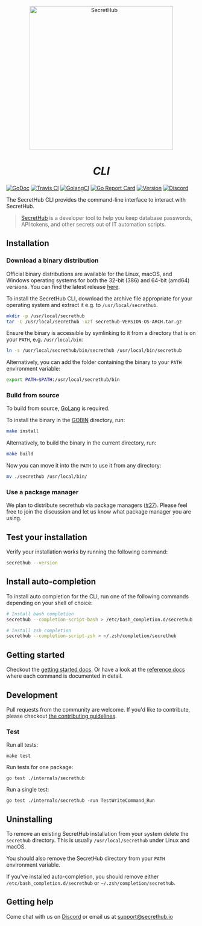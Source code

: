 <p align="center">
  <img src="https://secrethub.io/img/secrethub-logo.svg" alt="SecretHub" width="380px"/>
</p>
<h1 align="center">
  <i>CLI</i>
</h1>

[![GoDoc](http://img.shields.io/badge/godoc-reference-blue.svg)][godoc]
[![Travis CI](https://travis-ci.org/secrethub/secrethub-cli.svg?branch=master)][travis-ci]
[![GolangCI](https://golangci.com/badges/github.com/secrethub/secrethub-cli.svg)][golang-ci]
[![Go Report Card](https://goreportcard.com/badge/github.com/secrethub/secrethub-cli)][goreportcard]
[![Version]( https://img.shields.io/github/release/secrethub/secrethub-cli.svg)][latest-version]
[![Discord](https://img.shields.io/badge/discord-SecretHub-7289da.svg?logo=discord)][discord]

The SecretHub CLI provides the command-line interface to interact with SecretHub.

> [SecretHub][secrethub] is a developer tool to help you keep database passwords, API tokens, and other secrets out of IT automation scripts.

## Installation

### Download a binary distribution

Official binary distributions are available for the Linux, macOS, and Windows operating systems for both the 32-bit (386) and 64-bit (amd64) versions.
You can find the latest release [here][releases].

To install the SecretHub CLI, download the archive file appropriate for your operating system and extract it e.g. to `/usr/local/secrethub`.

```sh
mkdir -p /usr/local/secrethub
tar -C /usr/local/secrethub -xzf secrethub-VERSION-OS-ARCH.tar.gz
```

 Ensure the binary is accessible by symlinking to it from a directory that is on your `PATH`, e.g. `/usr/local/bin`:

 ```sh
 ln -s /usr/local/secrethub/bin/secrethub /usr/local/bin/secrethub
 ```

Alternatively, you can add the folder containing the binary to your `PATH` environment variable:

```sh
export PATH=$PATH:/usr/local/secrethub/bin
```

### Build from source

To build from source, [GoLang](https://golang.org) is required.

To install the binary in the [GOBIN](https://golang.org/cmd/go/#hdr-GOPATH_environment_variable) directory, run:
```sh
make install
```

Alternatively, to build the binary in the current directory, run:
```sh
make build
```

Now you can move it into the `PATH` to use it from any directory:
```sh
mv ./secrethub /usr/local/bin/
```

### Use a package manager

We plan to distribute secrethub via package managers ([#27](https://github.com/secrethub/secrethub-cli/issues/27)).
Please feel free to join the discussion and let us know what package manager you are using.

## Test your installation

Verify your installation works by running the following command:
```sh
secrethub --version
```

## Install auto-completion

To install auto completion for the CLI, run one of the following commands depending on your shell of choice:

```sh
# Install bash completion
secrethub --completion-script-bash > /etc/bash_completion.d/secrethub
```
```sh
# Install zsh completion
secrethub --completion-script-zsh > ~/.zsh/completion/secrethub
```

## Getting started

Checkout the [getting started docs](https://secrethub.io/docs/getting-started/).
Or have a look at the [reference docs](https://secrethub.io/docs/reference/) where each command is documented in detail.

## Development

Pull requests from the community are welcome.
If you'd like to contribute, please checkout [the contributing guidelines](./CONTRIBUTING.md).

### Test

Run all tests:

    make test

Run tests for one package:

    go test ./internals/secrethub

Run a single test:

    go test ./internals/secrethub -run TestWriteCommand_Run

## Uninstalling

To remove an existing SecretHub installation from your system delete the `secrethub` directory.
This is usually `/usr/local/secrethub` under Linux and macOS.

You should also remove the SecretHub directory from your `PATH` environment variable.

If you've installed auto-completion, you should remove either `/etc/bash_completion.d/secrethub` or `~/.zsh/completion/secrethub`.

## Getting help

Come chat with us on [Discord][discord] or email us at [support@secrethub.io](mailto:support@secrethub.io)

[secrethub]: https://secrethub.io
[releases]: https://github.com/secrethub/secrethub-cli/releases
[latest-version]: https://github.com/secrethub/secrethub-cli/releases/latest
[godoc]: http://godoc.org/github.com/secrethub/secrethub-cli
[golang-ci]: https://golangci.com/r/github.com/secrethub/secrethub-cli
[goreportcard]: https://goreportcard.com/report/github.com/secrethub/secrethub-cli
[travis-ci]: https://travis-ci.org/secrethub/secrethub-cli
[discord]: https://discord.gg/gyQXAFU
